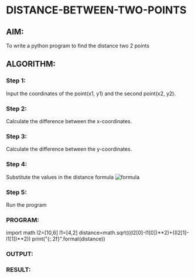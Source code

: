 # DISTANCE-BETWEEN-TWO-POINTS

## AIM:
To write a python program to find the distance two 2 points
## ALGORITHM:
### Step 1: 
Input the coordinates of the point(x1, y1) and the second point(x2, y2).
### Step 2: 
Calculate the difference between the x-coordinates.
### Step 3:
Calculate the difference between the y-coordinates.
### Step 4: 
Substitute the values in the distance formula  ![formula](/formula.JPG)
### Step 5: 
Run the program
### PROGRAM:
  import math
l2=[10,6]
l1=[4,2]
distance=math.sqrt(((l2[0]-l1[0])**2)+((l2[1]-l1[1])**2))
print("{:.2f}".format(distance))


### OUTPUT:


### RESULT:

